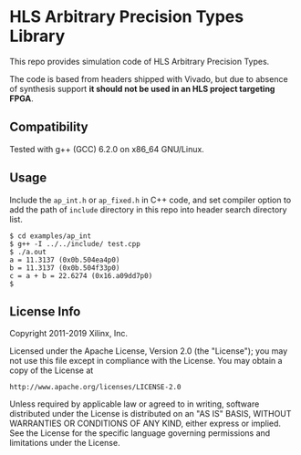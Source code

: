 # HLS Arbitrary Precision Types Library

This repo provides simulation code of HLS Arbitrary Precision Types.

The code is based from headers shipped with Vivado,
but due to absence of synthesis support **it should not be used in an HLS project targeting FPGA**.

## Compatibility

Tested with g++ (GCC) 6.2.0 on x86_64 GNU/Linux.

## Usage

Include the `ap_int.h` or `ap_fixed.h` in C++ code,
and set compiler option to add the path of `include` directory in this repo
into header search directory list.

```
$ cd examples/ap_int
$ g++ -I ../../include/ test.cpp
$ ./a.out
a = 11.3137 (0x0b.504ea4p0)
b = 11.3137 (0x0b.504f33p0)
c = a + b = 22.6274 (0x16.a09dd7p0)
$
```

## License Info

Copyright 2011-2019 Xilinx, Inc.

Licensed under the Apache License, Version 2.0 (the "License");
you may not use this file except in compliance with the License.
You may obtain a copy of the License at

    http://www.apache.org/licenses/LICENSE-2.0

Unless required by applicable law or agreed to in writing, software
distributed under the License is distributed on an "AS IS" BASIS,
WITHOUT WARRANTIES OR CONDITIONS OF ANY KIND, either express or implied.
See the License for the specific language governing permissions and
limitations under the License.
